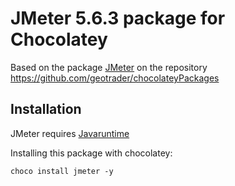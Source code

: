 # JMeter 5.6.3 package for Chocolatey

Based on the package [JMeter](https://community.chocolatey.org/packages/jmeter) on the repository https://github.com/geotrader/chocolateyPackages

## Installation

JMeter requires [Javaruntime](https://community.chocolatey.org/packages/javaruntime)

Installing this package with chocolatey:

```
choco install jmeter -y
```
